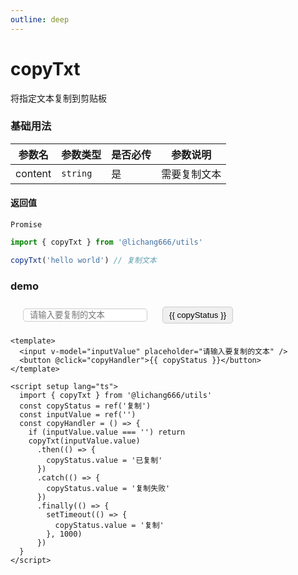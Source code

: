 ```yaml
---
outline: deep
---
```


# copyTxt

将指定文本复制到剪贴板

### 基础用法

| 参数名  | 参数类型 | 是否必传 | 参数说明     |
| ------- | -------- | -------- | ------------ |
| content | `string` | 是       | 需要复制文本 |

#### 返回值

`Promise`

```ts
import { copyTxt } from '@lichang666/utils'

copyTxt('hello world') // 复制文本
```

### demo

<input v-model="inputValue" class="copy_demo_input" placeholder="请输入要复制的文本" />
<button class="base-btn" @click="copyHandler">{{ copyStatus }}</button>

<script setup lang="ts">
    import { copyTxt } from '@lichang666/utils'
    import {ref} from 'vue'
    const copyStatus = ref('复制')
    const inputValue = ref('')
    const copyHandler = () => {
        if(inputValue.value === '') return
        copyTxt(inputValue.value)
      .then(() => {
        copyStatus.value = '已复制'
      })
      .catch(() => {
        copyStatus.value = '复制失败'
      })
      .finally(() => {
        setTimeout(() => {
          copyStatus.value = '复制'
        }, 1000)
      })
    }
</script>

<style scoped>
.base-btn{
    border-radius: 5px;
    border:1px solid #ccc;
    padding: 5px 10px;
    cursor: pointer;
} 
.copy_demo_input{
    margin:10px 20px;
    border:1px solid #ccc;
    padding:2px 10px;
    border-radius:5px;
}
</style>

```vue
<template>
  <input v-model="inputValue" placeholder="请输入要复制的文本" />
  <button @click="copyHandler">{{ copyStatus }}</button>
</template>

<script setup lang="ts">
  import { copyTxt } from '@lichang666/utils'
  const copyStatus = ref('复制')
  const inputValue = ref('')
  const copyHandler = () => {
    if (inputValue.value === '') return
    copyTxt(inputValue.value)
      .then(() => {
        copyStatus.value = '已复制'
      })
      .catch(() => {
        copyStatus.value = '复制失败'
      })
      .finally(() => {
        setTimeout(() => {
          copyStatus.value = '复制'
        }, 1000)
      })
  }
</script>
```
